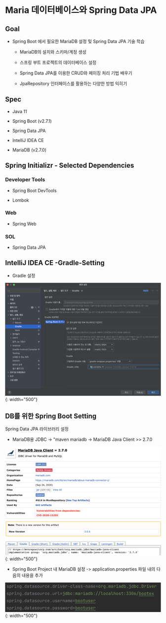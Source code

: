 # Maria 데이터베이스와 Spring Data JPA


## Goal

* Spring Boot 에서 필요한 MariaDB 설정 및 Spring Data JPA 기술 학습

  * MariaDB의 설치와 스키마/계정 생성
    
  * 스프링 부트 프로젝트의 데이터베이스 설정
    
  * Spring Data JPA를 이용한 CRUD와 페이징 처리 기법 배우기
    
  * JpaRepository 인터페이스를 활용하는 다양한 방법 익히기

  
## Spec

* Java 11

* Spring Boot (v2.7.1)

* Spring Data JPA

* IntelliJ IDEA CE

* MariaDB (v2.7.0)


## Spring Initializr - Selected Dependencies

### Developer Tools

* Spring Boot DevTools

* Lombok

### Web

* Spring Web

### SOL

* Spring Data JPA

## IntelliJ IDEA CE -Gradle-Setting

* Gradle 설정

![](/ex2/img/Spring-Boot-2.7.1-MariaDB-JPA-ex2_1.png){: width="500"}


## DB를 위한 Spring Boot Setting

Spring Data JPA 라이브러리 설정

* MariaDB용 JDBC -> "maven mariadb -> MariaDB Java Client >> 2.7.0

![](/ex2/img/Spring-Boot-2.7.1-MariaDB-JPA-ex2_2.png){: width="500"}


* Spring Boot Project 내 MariaDB 설정 -> application.properties 파일 내의 다음의 내용을 추가

![](/ex2/img/Spring-Boot-2.7.1-MariaDB-JPA-ex2_3.png){: width="500"}
